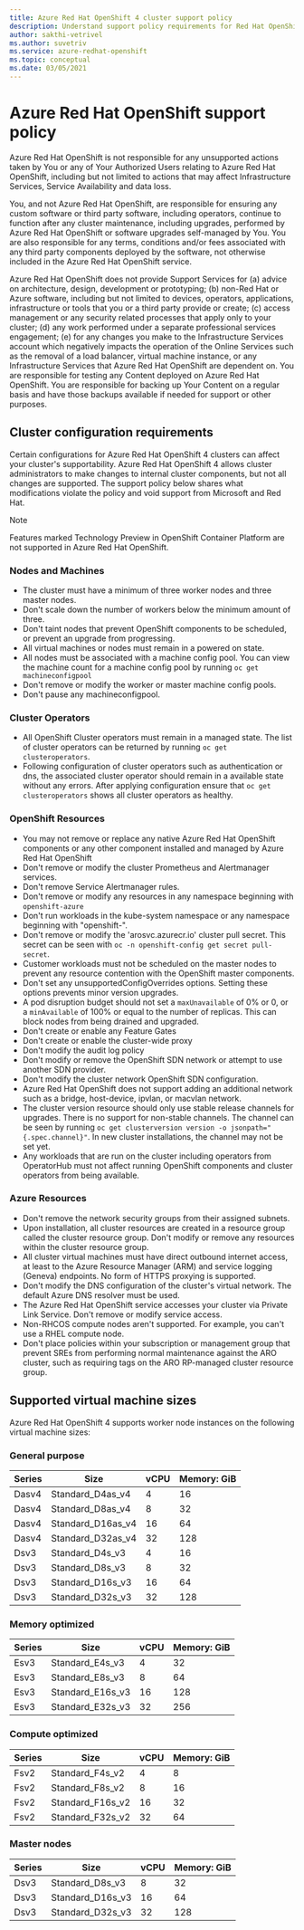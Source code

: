 ```yaml
---
title: Azure Red Hat OpenShift 4 cluster support policy
description: Understand support policy requirements for Red Hat OpenShift 4
author: sakthi-vetrivel
ms.author: suvetriv
ms.service: azure-redhat-openshift
ms.topic: conceptual
ms.date: 03/05/2021
---
```


# Azure Red Hat OpenShift support policy

Azure Red Hat OpenShift is not responsible for any unsupported actions taken by You or any of Your Authorized Users relating to Azure Red Hat OpenShift, including but not limited to actions that may affect Infrastructure Services, Service Availability and data loss.

You, and not Azure Red Hat OpenShift, are responsible for ensuring any custom software or third party software, including operators, continue to function after any cluster maintenance, including upgrades, performed by Azure Red Hat OpenShift or software upgrades self-managed by You. You are also responsible for any terms, conditions and/or fees associated with any third party components deployed by the software, not otherwise included in the Azure Red Hat OpenShift service.

Azure Red Hat OpenShift does not provide Support Services for (a) advice on architecture, design, development or prototyping; (b) non-Red Hat or Azure software, including but not limited to devices, operators, applications, infrastructure or tools that you or a third party provide or create; (c) access management or any security related processes that apply only to your cluster; (d) any work performed under a separate professional services engagement; (e) for any changes you make to the Infrastructure Services account which negatively impacts the operation of the Online Services such as the removal of a load balancer, virtual machine instance, or any Infrastructure Services that Azure Red Hat OpenShift are dependent on. You are responsible for testing any Content deployed on Azure Red Hat OpenShift. You are responsible for backing up Your Content on a regular basis and have those backups available if needed for support or other purposes.

## Cluster configuration requirements

Certain configurations for Azure Red Hat OpenShift 4 clusters can affect your cluster's supportability. Azure Red Hat OpenShift 4 allows cluster administrators to make changes to internal cluster components, but not all changes are supported. The support policy below shares what modifications violate the policy and void support from Microsoft and Red Hat.

> [!NOTE]
> Features marked Technology Preview in OpenShift Container Platform are not supported in Azure Red Hat OpenShift.

### Nodes and Machines

* The cluster must have a minimum of three worker nodes and three master nodes.
* Don't scale down the number of workers below the minimum amount of three.
* Don't taint nodes that prevent OpenShift components to be scheduled, or prevent an upgrade from progressing.
* All virtual machines or nodes must remain in a powered on state.
* All nodes must be associated with a machine config pool.  You can view the machine count for a machine config pool by running `oc get machineconfigpool`
* Don't remove or modify the worker or master machine config pools.
* Don't pause any machineconfigpool.

### Cluster Operators

* All OpenShift Cluster operators must remain in a managed state. The list of cluster operators can be returned by running `oc get clusteroperators`.
* Following configuration of cluster operators such as authentication or dns, the associated cluster operator should remain in a available state without any errors.  After applying configuration ensure that `oc get clusteroperators` shows all cluster operators as healthy.

### OpenShift Resources

* You may not remove or replace any native Azure Red Hat OpenShift components or any other component installed and managed by Azure Red Hat OpenShift
* Don't remove or modify the cluster Prometheus and Alertmanager services.
* Don't remove Service Alertmanager rules.
* Don't remove or modify any resources in any namespace beginning with `openshift-azure`
* Don't run workloads in the kube-system namespace or any namespace beginning with "openshift-".
* Don't remove or modify the 'arosvc.azurecr.io' cluster pull secret.  This secret can be seen with `oc -n openshift-config get secret pull-secret`.
* Customer workloads must not be scheduled on the master nodes to prevent any resource contention with the OpenShift master components.
* Don't set any unsupportedConfigOverrides options. Setting these options prevents minor version upgrades.
* A pod disruption budget should not set a `maxUnavailable` of 0% or 0, or a `minAvailable` of 100% or equal to the number of replicas.  This can block nodes from being drained and upgraded.
* Don't create or enable any Feature Gates
* Don't create or enable the cluster-wide proxy
* Don't modify the audit log policy
* Don't modify or remove the OpenShift SDN network or attempt to use another SDN provider.
* Don't modify the cluster network OpenShift SDN configuration.
* Azure Red Hat OpenShift does not support adding an additional network such as a bridge, host-device, ipvlan, or macvlan network.
* The cluster version resource should only use stable release channels for upgrades.  There is no support for non-stable channels.  The channel can be seen by running `oc get clusterversion version -o jsonpath="{.spec.channel}"`.  In new cluster installations, the channel may not be set yet.
* Any workloads that are run on the cluster including operators from OperatorHub must not affect running OpenShift components and cluster operators from being available.

### Azure Resources

* Don't remove the network security groups from their assigned subnets.
* Upon installation, all cluster resources are created in a resource group called the cluster resource group.  Don't modify or remove any resources within the cluster resource group.
* All cluster virtual machines must have direct outbound internet access, at least to the Azure Resource Manager (ARM) and service logging (Geneva) endpoints.  No form of HTTPS proxying is supported.
* Don't modify the DNS configuration of the cluster's virtual network. The default Azure DNS resolver must be used.
* The Azure Red Hat OpenShift service accesses your cluster via Private Link Service.  Don't remove or modify service access.
* Non-RHCOS compute nodes aren't supported. For example, you can't use a RHEL compute node.
* Don't place policies within your subscription or management group that prevent SREs from performing normal maintenance against the ARO cluster, such as requiring tags on the ARO RP-managed cluster resource group.

## Supported virtual machine sizes

Azure Red Hat OpenShift 4 supports worker node instances on the following virtual machine sizes:

### General purpose

|Series|Size|vCPU|Memory: GiB|
|-|-|-|-|
|Dasv4|Standard_D4as_v4|4|16|
|Dasv4|Standard_D8as_v4|8|32|
|Dasv4|Standard_D16as_v4|16|64|
|Dasv4|Standard_D32as_v4|32|128|
|Dsv3|Standard_D4s_v3|4|16|
|Dsv3|Standard_D8s_v3|8|32|
|Dsv3|Standard_D16s_v3|16|64|
|Dsv3|Standard_D32s_v3|32|128|

### Memory optimized

|Series|Size|vCPU|Memory: GiB|
|-|-|-|-|
|Esv3|Standard_E4s_v3|4|32|
|Esv3|Standard_E8s_v3|8|64|
|Esv3|Standard_E16s_v3|16|128|
|Esv3|Standard_E32s_v3|32|256|

### Compute optimized

|Series|Size|vCPU|Memory: GiB|
|-|-|-|-|
|Fsv2|Standard_F4s_v2|4|8|
|Fsv2|Standard_F8s_v2|8|16|
|Fsv2|Standard_F16s_v2|16|32|
|Fsv2|Standard_F32s_v2|32|64|

### Master nodes

|Series|Size|vCPU|Memory: GiB|
|-|-|-|-|
|Dsv3|Standard_D8s_v3|8|32|
|Dsv3|Standard_D16s_v3|16|64|
|Dsv3|Standard_D32s_v3|32|128|
